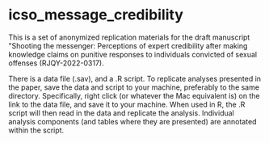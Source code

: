 # icso_message_credibility

This is a set of anonymized replication materials for the draft manuscript "Shooting the messenger: Perceptions of expert credibility after making knowledge claims on punitive responses to individuals convicted of sexual offenses (RJQY-2022-0317). 

There is a data file (.sav), and a .R script. To replicate analyses presented in the paper, save the data and script to your machine, preferably to the same directory. Specifically, right click (or whatever the Mac equivalent is) on the link to the data file, and save it to your machine. When used in R, the .R script will then read in the data and replicate the analysis. Individual analysis components (and tables where they are presented) are annotated within the script.
